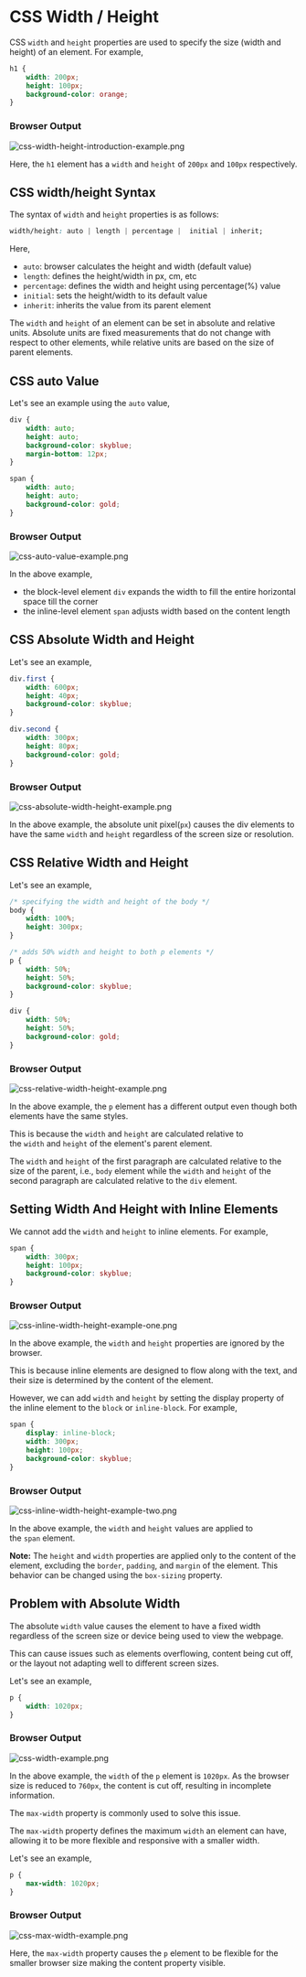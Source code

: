 # CSS Width / Height

CSS `width` and `height` properties are used to specify the size (width and height) of an element. For example,

```css
h1 {
    width: 200px;
    height: 100px;
    background-color: orange;
}
```

### Browser Output

![css-width-height-introduction-example.png](./CSS%20Width%20Height/css-width-height-introduction-example.png)

Here, the `h1` element has a `width` and `height` of `200px` and `100px` respectively.

## CSS width/height Syntax

The syntax of `width` and `height` properties is as follows:

```css
width/height: auto | length | percentage |  initial | inherit;
```

Here,

- `auto`: browser calculates the height and width (default value)
- `length`: defines the height/width in px, cm, etc
- `percentage`: defines the width and height using percentage(%) value
- `initial`: sets the height/width to its default value
- `inherit`: inherits the value from its parent element

The `width` and `height` of an element can be set in absolute and relative units.
Absolute units are fixed measurements that do not change with respect to other elements, while relative units are based on the size of parent elements.

## CSS auto Value

Let's see an example using the `auto` value,

```css
div {
    width: auto;
    height: auto;
    background-color: skyblue;
    margin-bottom: 12px;
}

span {
    width: auto;
    height: auto;
    background-color: gold;
}
```

### Browser Output

![css-auto-value-example.png](./CSS%20Width%20Height/css-auto-value-example.png)

In the above example,

- the block-level element `div` expands the width to fill the entire horizontal space till the corner
- the inline-level element `span` adjusts width based on the content length

## CSS Absolute Width and Height

Let's see an example,

```css
div.first {
    width: 600px;
    height: 40px;
    background-color: skyblue;
}

div.second {
    width: 300px;
    height: 80px;
    background-color: gold;
}
```

### Browser Output

![css-absolute-width-height-example.png](./CSS%20Width%20Height/css-absolute-width-height-example.png)

In the above example, the absolute unit pixel(`px`) causes the div elements to have the same `width` and `height` regardless of the screen size or resolution.

## CSS Relative Width and Height

Let's see an example,

```css
/* specifying the width and height of the body */
body {
    width: 100%;
    height: 300px;
}

/* adds 50% width and height to both p elements */
p {
    width: 50%;
    height: 50%;
    background-color: skyblue;
}

div {
    width: 50%;
    height: 50%;
    background-color: gold;
}
```

### Browser Output

![css-relative-width-height-example.png](./CSS%20Width%20Height/css-relative-width-height-example.png)

In the above example, the `p` element has a different output even though both elements have the same styles.

This is because the `width` and `height` are calculated relative to the `width` and `height` of the element's parent element.

The `width` and `height` of the first paragraph are calculated relative to the size of the parent, i.e., `body` element while the `width` and `height` of the second paragraph are calculated relative to the `div` element.

## Setting Width And Height with Inline Elements

We cannot add the `width` and `height` to inline elements. For example,

```css
span {
    width: 300px;
    height: 100px;
    background-color: skyblue;
}
```

### Browser Output

![css-inline-width-height-example-one.png](./CSS%20Width%20Height/css-inline-width-height-example-one.png)

In the above example, the `width` and `height` properties are ignored by the browser.

This is because inline elements are designed to flow along with the text, and their size is determined by the content of the element.

However, we can add `width` and `height` by setting the display property of the inline element to the `block` or `inline-block`. For example,

```css
span {
    display: inline-block;
    width: 300px;
    height: 100px;
    background-color: skyblue;
}
```

### Browser Output

![css-inline-width-height-example-two.png](./CSS%20Width%20Height/css-inline-width-height-example-two.png)

In the above example, the `width` and `height` values are applied to the `span` element.

**Note:** The `height` and `width` properties are applied only to the content of the element, excluding the `border`, `padding`, and `margin` of the element. This behavior can be changed using the `box-sizing` property.

## Problem with Absolute Width

The absolute `width` value causes the element to have a fixed width regardless of the screen size or device being used to view the webpage.

This can cause issues such as elements overflowing, content being cut off, or the layout not adapting well to different screen sizes.

Let's see an example,

```css
p {
    width: 1020px;
}
```

### Browser Output

![css-width-example.png](./CSS%20Width%20Height/css-width-example.png)

In the above example, the `width` of the `p` element is `1020px`. As the browser size is reduced to `760px`, the content is cut off, resulting in incomplete information.

The `max-width` property is commonly used to solve this issue.

The `max-width` property defines the maximum `width` an element can have, allowing it to be more flexible and responsive with a smaller width.

Let's see an example,

```css
p {
    max-width: 1020px;
}
```

### Browser Output

![css-max-width-example.png](./CSS%20Width%20Height/css-max-width-example.png)

Here, the `max-width` property causes the `p` element to be flexible for the smaller browser size making the content property visible.